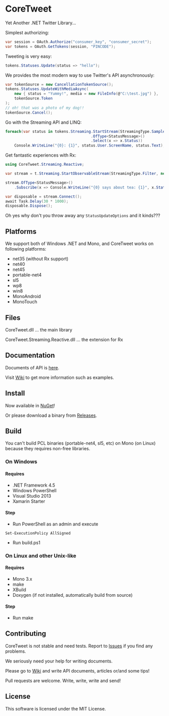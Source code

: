 CoreTweet
=========

Yet Another .NET Twitter Library...

Simplest authorizing:
```csharp
var session = OAuth.Authorize("consumer_key", "consumer_secret");
var tokens = OAuth.GetTokens(session, "PINCODE");
```

Tweeting is very easy:
```csharp
tokens.Statuses.Update(status => "hello");
```

We provides the most modern way to use Twitter's API asynchronously:
```csharp
var tokenSource = new CancellationTokenSource();
tokens.Statuses.UpdateWithMediaAsync(
    new { status = "Yummy!", media = new FileInfo(@"C:\test.jpg") },
    tokenSource.Token
);
// oh! that was a photo of my dog!!
tokenSource.Cancel();
```

Go with the Streaming API and LINQ:
```csharp
foreach(var status in tokens.Streaming.StartStream(StreamingType.Sample)
                                      .OfType<StatusMessage>()
                                      .Select(x => x.Status))
    Console.WriteLine("{0}: {1}", status.User.ScreenName, status.Text);
```

Get fantastic experiences with Rx:
```csharp
using CoreTweet.Streaming.Reactive;

var stream = t.Streaming.StartObservableStream(StreamingType.Filter, new StreamingParameters(track => "tea")).Publish();

stream.OfType<StatusMessage>()
    .Subscribe(x => Console.WriteLine("{0} says about tea: {1}", x.Status.User.ScreenName, x.Status.Text));

var disposable = stream.Connect();
await Task.Delay(30 * 1000);
disposable.Dispose();
```

Oh yes why don't you throw away any ```StatusUpdateOptions``` and it kinds???

## Platforms

We support both of Windows .NET and Mono, and CoreTweet works on following platforms:

* net35 (without Rx support)
* net40
* net45
* portable-net4
* sl5
* wp8
* win8
* MonoAndroid
* MonoTouch

## Files

CoreTweet.dll ... the main library

CoreTweet.Streaming.Reactive.dll ... the extension for Rx

## Documentation

Documents of API is [here](http://coretweet.github.io/docs/index.html).

Visit [Wiki](https://github.com/CoreTweet/CoreTweet/wiki) to get more information such as examples.

## Install

Now available in [NuGet](https://www.nuget.org/packages/CoreTweet)!

Or please download a binary from [Releases](https://github.com/lambdalice/CoreTweet/releases).

## Build

You can't build PCL binaries (portable-net4, sl5, etc) on Mono (on Linux) because they requires non-free libraries.

### On Windows

#### Requires

* .NET Framework 4.5
* Windows PowerShell
* Visual Studio 2013
* Xamarin Starter

#### Step

* Run PowerShell as an admin and execute

```
Set-ExecutionPolicy AllSigned
```

* Run build.ps1

### On Linux and other Unix-like

#### Requires

* Mono 3.x
* make
* XBuild
* Doxygen (if not installed, automatically build from source)

#### Step

* Run make

## Contributing

CoreTweet is not stable and need tests. Report to [Issues](https://github.com/CoreTweet/CoreTweet/issues?state=open) if you find any problems.

We seriously need your help for writing documents.

Please go to [Wiki](https://github.com/CoreTweet/CoreTweet/wiki) and write API documents, articles or/and some tips!

Pull requests are welcome. Write, write, write and send!

## License

This software is licensed under the MIT License.

